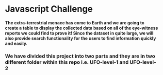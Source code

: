# Javascript Challenge
#### The extra-terrestrial menace has come to Earth and we are going to create a table to display the collected data based on all of the eye-witness reports we could find to prove it! Since the dataset in quite large, we will also provide search functionality for the users to find information quickly and easily.

### We have divided this project into two parts and they are in two different folder within this repo i.e. UFO-level-1 and UFO-level-2

